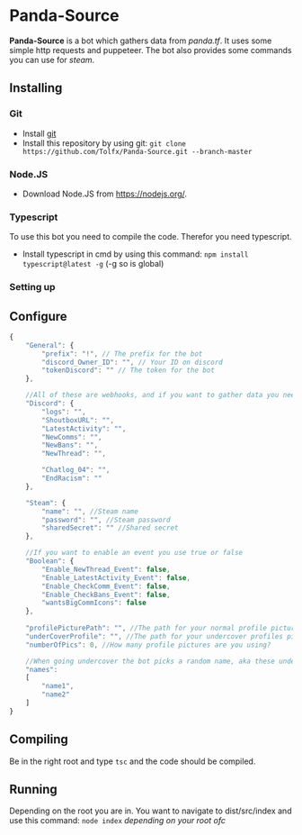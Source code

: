 # Panda-Source

**Panda-Source** is a bot which gathers data from *panda.tf*. It uses some simple http requests and puppeteer. The bot also provides some commands you can use for *steam*.

## Installing
### Git
- Install [git](https://git-scm.com/) 
- Install this repository by using git: `git clone https://github.com/Tolfx/Panda-Source.git --branch-master`

### Node.JS
- Download Node.JS from https://nodejs.org/.

### Typescript
To use this bot you need to compile the code. Therefor you need typescript.
- Install typescript in cmd by using this command: `npm install typescript@latest -g` (-g so is global)



### Setting up

## Configure
```js
{
    "General": {
        "prefix": "!", // The prefix for the bot
        "discord_Owner_ID": "", // Your ID on discord
        "tokenDiscord": "" // The token for the bot
    },

    //All of these are webhooks, and if you want to gather data you need to add discord webhooks.
    "Discord": {
        "logs": "", 
        "ShoutboxURL": "",
        "LatestActivity": "",
        "NewComms": "",
        "NewBans": "",
	    "NewThread": "",

        "Chatlog_04": "",
        "EndRacism": ""
    },

    "Steam": {
        "name": "", //Steam name
        "password": "", //Steam password
        "sharedSecret": "" //Shared secret
    },

    //If you want to enable an event you use true or false
    "Boolean": {
        "Enable_NewThread_Event": false,
        "Enable_LatestActivity_Event": false,
        "Enable_CheckComm_Event": false,
        "Enable_CheckBans_Event": false,
        "wantsBigCommIcons": false
    },
    
    "profilePicturePath": "", //The path for your normal profile picture when using command "normal"
    "underCoverProfile": "", //The path for your undercover profiles pictures.
    "numberOfPics": 0, //How many profile pictures are you using?

    //When going undercover the bot picks a random name, aka these under here.
    "names": 
    [
		"name1",
		"name2"
    ]
}
```

## Compiling
Be in the right root and type `tsc` and the code should be compiled.

## Running
Depending on the root you are in. You want to navigate to dist/src/index and use this command: `node index` *depending on your root ofc*
